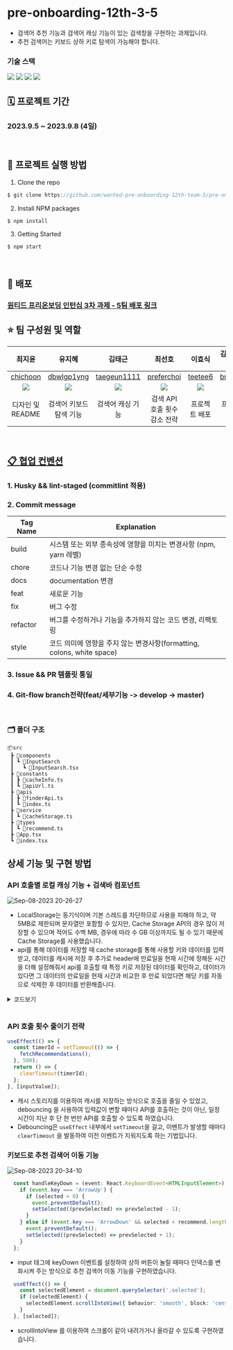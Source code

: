 # pre-onboarding-12th-3-5

- 검색어 추천 기능과 검색어 캐싱 기능이 있는 검색창을 구현하는 과제입니다.
- 추천 검색어는 키보드 상하 키로 탐색이 가능해야 합니다.

### 기술 스택

<div>
  <img src="https://img.shields.io/badge/react-61DAFB?style=flat&logo=react&logoColor=white">
  <img src="https://img.shields.io/badge/typescript-3178C6?style=flat&logo=typescript&logoColor=white">
  <img src="https://img.shields.io/badge/sass-DB7093?style=flat&logo=sass&logoColor=white">
  <img src="https://img.shields.io/badge/axios-5A29E4?style=flat&logo=axios&logoColor=white">
</div>

## 🗓️ 프로젝트 기간

### 2023.9.5 ~ 2023.9.8 (4일)

<br />

## 📌 프로젝트 실행 방법

1. Clone the repo

```javascript
$ git clone https://github.com/wanted-pre-onboarding-12th-team-5/pre-onboarding-12th-3-5.git
```

2. Install NPM packages

```javascript
$ npm install
```

3. Getting Started

```javascript
$ npm start
```

<br/>


## 🚀 배포

### [원티드 프리온보딩 인턴십 3차 과제 - 5팀 배포 링크]()


## ⭐️ 팀 구성원 및 역할

|                          최지윤                           |                           유지혜                           |                           김태근                           |                          최선호                           |                          이효식                           |                 김형일(팀장)                 |
| :-------------------------------------------------------: | :--------------------------------------------------------: | :--------------------------------------------------------: | :-------------------------------------------------------: | :-------------------------------------------------------: | :------------------------------------------: |
|          [chichoon](https://github.com/chichoon)          |        [dbwlgp1yng](https://github.com/dbwlgp1yng)         |       [taegeun1111](https://github.com/taegeun1111)        |        [preferchoi](https://github.com/preferchoi)        |           [teetee6](https://github.com/teetee6)           | [brother1](https://github.com/brother1-4752) |
| ![](https://avatars.githubusercontent.com/u/37893979?v=4) | ![](https://avatars.githubusercontent.com/u/126330595?v=4) | ![](https://avatars.githubusercontent.com/u/122959190?v=4) | ![](https://avatars.githubusercontent.com/u/74041004?v=4) | ![](https://avatars.githubusercontent.com/u/17748068?v=4) |            ![](https://avatars.githubusercontent.com/u/60454376?v=4)          |
|                 디자인 및 README             |              검색어 키보드 탐색 기능            |                            검색어 캐싱 기능                            |         검색 API 호출 횟수 감소 전략               |               프로젝트 배포                         |                프로젝트 셋팅                 |

<br />


## [📋 협업 컨벤션](https://www.notion.so/brotherone/5-fd85a49386724f34abe49a309e9b9e3e)

### 1. Husky && lint-staged (commitlint 적용)

### 2. Commit message

| Tag Name | Explanation                                                            |
| -------- | ---------------------------------------------------------------------- |
| build    | 시스템 또는 외부 종속성에 영향을 미치는 변경사항 (npm, yarn 레벨)      |
| chore    | 코드나 기능 변경 없는 단순 수정                                        |
| docs     | documentation 변경                                                     |
| feat     | 새로운 기능                                                            |
| fix      | 버그 수정                                                              |
| refactor | 버그를 수정하거나 기능을 추가하지 않는 코드 변경, 리팩토링             |
| style    | 코드 의미에 영향을 주지 않는 변경사항(formatting, colons, white space) |

### 3. Issue && PR 템플릿 통일

### 4. Git-flow branch전략(feat/세부기능 -> develop -> master)

<br />

### 🗂️ 폴더 구조

```
📦src
 ┣ 📂components
 ┃ ┗ 📂InputSearch
 ┃   ┗ 📜InputSearch.tsx 
 ┣ 📂constants
 ┃ ┣ 📜cacheInfo.ts
 ┃ ┗ 📜apiUrl.ts
 ┣ 📂apis
 ┃ ┣ 📜finderApi.ts
 ┃ ┗ 📜index.ts
 ┣ 📂service
 ┃ ┗ 📜cacheStorage.ts
 ┣ 📂types
 ┃ ┗ 📜recommend.ts
 ┣ 📜App.tsx
 ┗ 📜index.tsx
```


## 상세 기능 및 구현 방법

### API 호출별 로컬 캐싱 기능 + 검색바 컴포넌트

![Sep-08-2023 20-26-27](https://github.com/wanted-pre-onboarding-12th-team-5/pre-onboarding-12th-3-5/assets/37893979/c2b57fdf-a2ab-40b8-9072-6a9c52d5b40c)

- LocalStorage는 동기식이며 기본 스레드를 차단하므로 사용을 피해야 하고, 약 5MB로 제한되며 문자열만 포함할 수 있지만, Cache Storage API의 경우 많이 저장할 수 있으며 적어도 수백 MB, 경우에 따라 수 GB 이상까지도 될 수 있기 때문에 Cache Storage를 사용했습니다.
- api를 통해 데이터를 저장할 때 cache storage를 통해 사용할 키와 데이터를 입력받고, 데이터를 캐시에 저장 후 추가로 header에 만료일을 현재 시간에 정해둔 시간을 더해 설정해줘서 api를 호출할 때 특정 키로 저장된 데이터를 확인하고, 데이터가 있다면 그 데이터의 만료일을 현재 시간과 비교한 후 만료 되었다면 해당 키를 자동으로 삭제한 후 데이터를 반환해줍니다.

<details>
  
<summary>코드보기</summary>
  
```ts
    export const getCacheData = async (debouncedValue: string) => {
      try {
        const cacheStorage = await caches.open(CACHE_NAME);
        const cachedResponse = await cacheStorage.match(debouncedValue);
        if (cachedResponse) {
          const expirationTime = Number(cachedResponse.headers.get('Expiration'));
          if (expirationTime && expirationTime < Date.now()) {
            await cacheStorage.delete(debouncedValue);
          }
          return await cachedResponse.json();
        } else {
          return false;
        }
      } catch (error) {
        console.error('Cache Data Error : ', error);
        return false;
      }
    };
    
    export const setCacheData = async (debouncedValue: string, response: RecommendType[]) => {
      if (debouncedValue.length > 0) {
        const cache = await caches.open(CACHE_NAME);
        const expirationTime = Date.now() + CACHE_EXPIRATION_TIME;
        const init = {
          headers: {
            'Content-Type': 'application/json',
            Expiration: expirationTime.toString(),
          },
        };
        const CachedData = new Response(JSON.stringify(response), init);
        await cache.put(debouncedValue, CachedData);
      }
    };
```

</details>
</br>

### API 호출 횟수 줄이기 전략

```ts
useEffect(() => {
  const timerId = setTimeout(() => {
    fetchRecommendations();
  }, 500);
  return () => {
    clearTimeout(timerId);
  };
}, [inputValue]);
```

- 캐시 스토리지를 이용하여 캐시를 저장하는 방식으로 호출을 줄일 수 있었고, debouncing 을 사용하여 입력값이 변할 때마다 API를 호출하는 것이 아닌, 일정 시간이 지난 후 단 한 번만 API를 호출할 수 있도록 하였습니다.
- Debouncing은 `useEffect` 내부에서 `setTimeout`을 걸고, 이벤트가 발생할 때마다 `clearTimeout` 을 발동하여 이전 이벤트가 지워지도록 하는 기법입니다.

### 키보드로 추천 검색어 이동 기능

![Sep-08-2023 20-34-10](https://github.com/wanted-pre-onboarding-12th-team-5/pre-onboarding-12th-3-5/assets/37893979/e21d8b8e-f1ad-4088-a1ad-136e561bbed9)

```ts
  const handleKeyDown = (event: React.KeyboardEvent<HTMLInputElement>) => {
    if (event.key === 'ArrowUp') {
      if (selected > 0) {
        event.preventDefault();
        setSelected((prevSelected) => prevSelected - 1);
      }
    } else if (event.key === 'ArrowDown' && selected < recommend.length - 1) {
      event.preventDefault();
      setSelected((prevSelected) => prevSelected + 1);
    }
  };
```

- input 태그에 keyDown 이벤트를 설정하여 상하 버튼이 눌릴 때마다 인덱스를 변화시켜 주는 방식으로 추천 검색어 이동 기능을 구현하였습니다.

```ts
  useEffect(() => {
    const selectedElement = document.querySelector('.selected');
    if (selectedElement) {
      selectedElement.scrollIntoView({ behavior: 'smooth', block: 'center' });
    }
  }, [selected]);
```

- scrollIntoView 를 이용하여 스크롤이 같이 내려가거나 올라갈 수 있도록 구현하였습니다.
